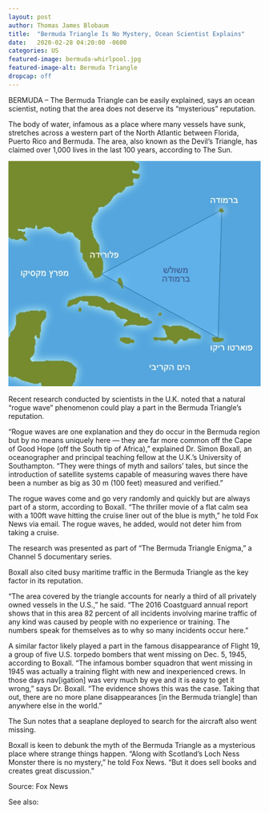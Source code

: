 ```yaml
---
layout: post
author: Thomas James Blobaum 
title:  "Bermuda Triangle Is No Mystery, Ocean Scientist Explains"
date:   2020-02-28 04:20:00 -0600
categories: US
featured-image: bermuda-whirlpool.jpg
featured-image-alt: Bermuda Triangle 
dropcap: off 
---
```

BERMUDA – The Bermuda Triangle can be easily explained, says an ocean scientist, noting that the area does not deserve its “mysterious” reputation.

The body of water, infamous as a place where many vessels have sunk, stretches across a western part of the North Atlantic between Florida, Puerto Rico and Bermuda. The area, also known as the Devil’s Triangle, has claimed over 1,000 lives in the last 100 years, according to The Sun.

![](/assets/images/bermuda.jpg)

Recent research conducted by scientists in the U.K. noted that a natural “rogue wave” phenomenon could play a part in the Bermuda Triangle’s reputation.

“Rogue waves are one explanation and they do occur in the Bermuda region but by no means uniquely here — they are far more common off the Cape of Good Hope (off the South tip of Africa),” explained Dr. Simon Boxall, an oceanographer and principal teaching fellow at the U.K.’s University of Southampton. “They were things of myth and sailors’ tales, but since the introduction of satellite systems capable of measuring waves there have been a number as big as 30 m (100 feet) measured and verified.”

The rogue waves come and go very randomly and quickly but are always part of a storm, according to Boxall. “The thriller movie of a flat calm sea with a 100ft wave hitting the cruise liner out of the blue is myth,” he told Fox News via email. The rogue waves, he added, would not deter him from taking a cruise.

The research was presented as part of “The Bermuda Triangle Enigma,” a Channel 5 documentary series.

Boxall also cited busy maritime traffic in the Bermuda Triangle as the key factor in its reputation.

<a href="https://en.wikipedia.org/wiki/Bermuda" data-iframely-url></a>

“The area covered by the triangle accounts for nearly a third of all privately owned vessels in the U.S.,” he said. “The 2016 Coastguard annual report shows that in this area 82 percent of all incidents involving marine traffic of any kind was caused by people with no experience or training. The numbers speak for themselves as to why so many incidents occur here.”

A similar factor likely played a part in the famous disappearance of Flight 19, a group of five U.S. torpedo bombers that went missing on Dec. 5, 1945, according to Boxall. “The infamous bomber squadron that went missing in 1945 was actually a training flight with new and inexperienced crews. In those days nav[igation] was very much by eye and it is easy to get it wrong,” says Dr. Boxall. “The evidence shows this was the case. Taking that out, there are no more plane disappearances [in the Bermuda triangle] than anywhere else in the world.”

The Sun notes that a seaplane deployed to search for the aircraft also went missing.

Boxall is keen to debunk the myth of the Bermuda Triangle as a mysterious place where strange things happen. “Along with Scotland’s Loch Ness Monster there is no mystery,” he told Fox News. “But it does sell books and creates great discussion.”

Source: Fox News 

<a href="https://www.foxnews.com/science/bermuda-triangle-is-no-mystery-ocean-scientist-explains" data-iframely-url></a>

See also: 
<a href="http://thenewworldpost.com/world/2022/02/22/911-sequence.html" data-iframely-url></a>
